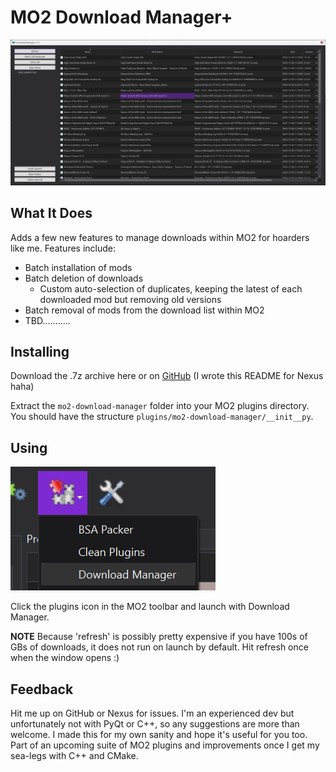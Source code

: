 # MO2 Download Manager+

![preview](./docs/window.png)

## What It Does

Adds a few new features to manage downloads within MO2 for hoarders like me.
Features include:

- Batch installation of mods
- Batch deletion of downloads
    - Custom auto-selection of duplicates, keeping the latest of each downloaded mod but removing old versions
- Batch removal of mods from the download list within MO2
- TBD...........

## Installing

Download the .7z archive here or on [GitHub](https://github.com/aglowinthefield/mo2-download-manager/releases/) (I wrote this README for Nexus haha)

Extract the `mo2-download-manager` folder into your MO2 plugins directory. You should have the structure `plugins/mo2-download-manager/__init__py`.

## Using

![launch](./docs/launch.png)

Click the plugins icon in the MO2 toolbar and launch with Download Manager.

**NOTE** Because 'refresh' is possibly pretty expensive if you have 100s
of GBs of downloads, it does not run on launch by default.
Hit refresh once when the window opens :)

## Feedback

Hit me up on GitHub or Nexus for issues. I'm an experienced dev
but unfortunately not with PyQt or C++, so any suggestions are
more than welcome. I made this for my own sanity and hope it's
useful for you too. Part of an upcoming suite of MO2 plugins and
improvements once I get my sea-legs with C++ and CMake.
